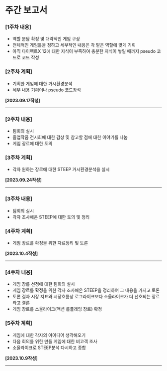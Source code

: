 # 주간 보고서
      
### [1주차 내용]
- 역할 분담 확정 및 대략적인 게임 구상
- 전체적인 게임틀을 정하고 세부적인 내용은 각 맡은 역할에 맞게 기획
- 아직 다이렉트X 12에 대한 지식이 부족하여 충분한 지식이 쌓일 때까지 pseudo 코드로 코드 작성  
    
    
### [2주차 계획]
- 기획한 게임에 대한 거시환경분석
- 세부 내용 기획이나 pseudo 코드장석
    
__[2023.09.17작성]__
    
---
    
### [2주차 내용]
- 팀회의 실시
- 졸업작품 전시회에 대한 감상 및 참고할 점에 대한 이야기를 나눔
- 게임 장르에 대한 토의
    
    
### [3주차 계획]
- 각자 원하는 장르에 대한 STEEP 거시환경분석을 실시

__[2023.09.24작성]__
     
---
    
### [3주차 내용]
- 팀회의 실시
- 각자 조사해온 STEEP에 대한 토의 및 정리


### [4주차 계획]
- 게임 장르를 확정을 위한 자료정리 및 토론

__[2023.10.4작성]__
     
----
    
### [4주차 내용]
- 게임 장를 선정에 대한 팀회의 실시
- 게임 장르를 확정을 위한 각자 조사해온 STEEP을 정리하여 그 내용을 가지고 토론
- 토론 결과 시장 지표와 시장흐름상 로그라이크보다 소울라이크가 더 선호되는 장르라고 결론 
- 게임 장르를 소울라이크(액션 롤플레잉 장르) 확정


### [5주차 계획]
- 게임에 대한 각자의 아이디어 생각해오기
- 다음 회의를 위한 만들 게임에 대한 비고객 조사
- 소울라이크로 STEEP분석 다시하고 종합
     
__[2023.10.9작성]__
     
-----

